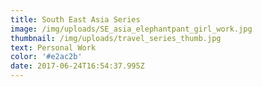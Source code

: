 ```yaml
---
title: South East Asia Series
image: /img/uploads/SE_asia_elephantpant_girl_work.jpg
thumbnail: /img/uploads/travel_series_thumb.jpg
text: Personal Work
color: '#e2ac2b'
date: 2017-06-24T16:54:37.995Z
---
```




